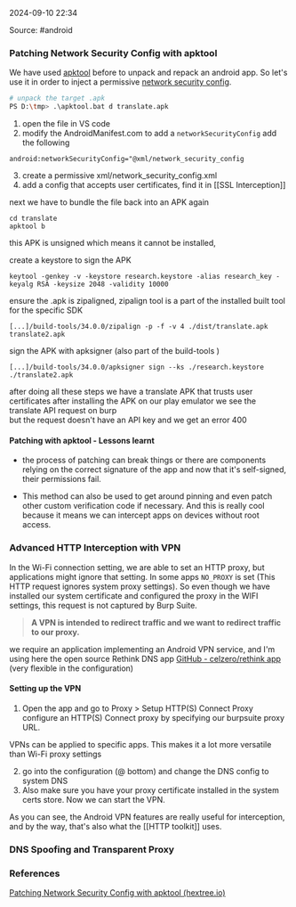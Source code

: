 
2024-09-10 22:34

Source: #android 
### Patching Network Security Config with apktool

We have used [apktool](https://apktool.org/) before to unpack and repack an android app. So let's use it in order to inject a permissive [network security config](https://developer.android.com/privacy-and-security/security-config).

```bash
# unpack the target .apk
PS D:\tmp> .\apktool.bat d translate.apk
```

1. open the file in VS code
2. modify the AndroidManifest.com to add a `networkSecurityConfig` add the following
```
android:networkSecurityConfig="@xml/network_security_config
```

3. create a permissive xml/network_security_config.xml
4. add a config that accepts user certificates, find it in [[SSL Interception]]

next we have to bundle the file back into an APK again 
```shell
cd translate
apktool b
```
this APK is unsigned which means it cannot be installed, 

create a keystore to sign the APK
```
keytool -genkey -v -keystore research.keystore -alias research_key -keyalg RSA -keysize 2048 -validity 10000
```

ensure the .apk is zipaligned, zipalign tool is a part of the installed built tool for the specific SDK 
```
[...]/build-tools/34.0.0/zipalign -p -f -v 4 ./dist/translate.apk translate2.apk
```


sign the APK with apksigner (also part of the build-tools )
```
[...]/build-tools/34.0.0/apksigner sign --ks ./research.keystore ./translate2.apk
```

after doing all these steps we have a translate APK that trusts user certificates 
after installing the APK on our play emulator we see the translate API request on burp  
but the request doesn't have an API key and we get an error 400
#### Patching with apktool - Lessons learnt

- the process of patching can break things or there are components relying on the correct signature of the app and now that it's self-signed, their permissions fail.

- This method can also be used to get around pinning and even patch other custom verification code if necessary. And this is really cool because it means we can intercept apps on devices without root access.
### Advanced HTTP Interception with VPN

In the Wi-Fi connection setting, we are able to set an HTTP proxy, but applications might ignore that setting. In some apps `NO_PROXY` is set (This HTTP request ignores system proxy settings). 
So even though we have installed our system certificate and configured the proxy in the WIFI settings, this request is not captured by Burp Suite. 

> **A VPN is intended to redirect traffic and we want to redirect traffic to our proxy.**

we require an application implementing an Android VPN service, and I'm using here the open source Rethink DNS app [GitHub - celzero/rethink app](https://github.com/celzero/rethink-app) (very flexible in the configuration)
#### Setting up the VPN

1. Open the app and go to Proxy > Setup HTTP(S) Connect Proxy 
	configure an HTTP(S) Connect proxy by specifying our burpsuite proxy URL.

VPNs can be applied to specific apps. This makes it a lot more versatile than Wi-Fi proxy settings 

2. go into the configuration (@ bottom) and change the DNS config to system DNS
3. Also make sure you have your proxy certificate installed in the system certs store.
Now we can start the VPN.

As you can see, the Android VPN features are really useful for interception, and by the way, that's also what the [[HTTP toolkit]] uses. 
### DNS Spoofing and Transparent Proxy




### References
[Patching Network Security Config with apktool (hextree.io)](https://app.hextree.io/courses/network-interception/advanced-interception-tricks/patching-network-security-config-with-ap)